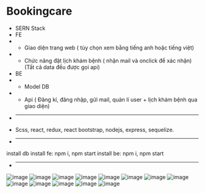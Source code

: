 # Bookingcare
+ SERN Stack
+ FE
+ - Giao diện trang web ( tùy chọn xem bằng tiếng anh hoặc tiếng việt)
+ - Chức năng đặt lịch khám bệnh ( nhận mail và onclick để xác nhận) 
(Tất cả data đều được gọi api)
+ BE
+ - Model DB
+ - Api
( Đăng kí, đăng nhập, gửi mail, quản lí user + lịch khám bệnh qua giao diện)
+ ---------------------------------------------
+ Scss, react, redux, react bootstrap, nodejs, express, sequelize. 
+ ---------------------------------------------
install db
install fe: npm i, npm start
install be: npm i, npm start
+ ---------------------------------------------
![image](https://user-images.githubusercontent.com/94001149/218749065-a481def4-2887-4297-b771-c32cfb4f39f6.png)
![image](https://user-images.githubusercontent.com/94001149/218749428-82c2cea7-9c89-49f8-a3d9-ff575c252cf0.png)
![image](https://user-images.githubusercontent.com/94001149/218749524-4595df56-accf-47a8-8fd5-1776bc9759f5.png)
![image](https://user-images.githubusercontent.com/94001149/218749645-07778e9d-5495-4f08-9883-66bb70e27320.png)
![image](https://user-images.githubusercontent.com/94001149/218749729-abff8788-e427-4256-88b0-1155dfd7c80a.png)
![image](https://user-images.githubusercontent.com/94001149/218750068-5091306b-5723-4b71-a7cf-f0ff770663fd.png)
![image](https://user-images.githubusercontent.com/94001149/218750296-439d7bee-ed53-4b2c-b216-bb19b75a5b71.png)
![image](https://user-images.githubusercontent.com/94001149/218750447-13314311-d345-4387-9e13-5f0ddf079997.png)
![image](https://user-images.githubusercontent.com/94001149/218750548-76e5df2a-f542-47cd-9b49-a26b510cfcb0.png)
![image](https://user-images.githubusercontent.com/94001149/218750625-cc40c0f8-1559-4a38-848d-adae09f2be3a.png)
![image](https://user-images.githubusercontent.com/94001149/218750751-5f0922f9-1343-44dc-914e-51f3fbb228e3.png)
![image](https://user-images.githubusercontent.com/94001149/218751655-8ea203f1-7c90-42e0-8b88-550850f59a06.png)
![image](https://user-images.githubusercontent.com/94001149/218751704-4fcde982-e01d-460c-bb4d-6ccb1c0faf6f.png)





